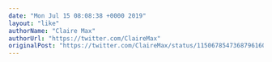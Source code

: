 ```yaml
---
date: "Mon Jul 15 08:08:38 +0000 2019"
layout: "like"
authorName: "Claire Max"
authorUrl: "https://twitter.com/ClaireMax"
originalPost: "https://twitter.com/ClaireMax/status/1150678547368796160"
---
```


